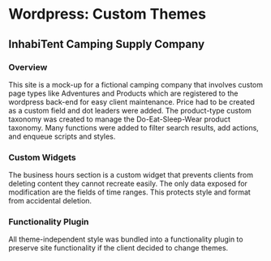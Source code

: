 # Wordpress: Custom Themes
## InhabiTent Camping Supply Company
### Overview
This site is a mock-up for a fictional camping company that involves custom page types like Adventures and Products which are registered to the wordpress back-end for easy client maintenance. Price had to be created as a custom field and dot leaders were added. The product-type custom taxonomy was created to manage the Do-Eat-Sleep-Wear product taxonomy. Many functions were added to filter search results, add actions, and enqueue scripts and styles.

### Custom Widgets
The business hours section is a custom widget that prevents clients from deleting content they cannot recreate easily. The only data exposed for modification are the fields of time ranges. This protects style and format from accidental deletion.

### Functionality Plugin
All theme-independent style was bundled into a functionality plugin to preserve site functionality if the client decided to change themes.



